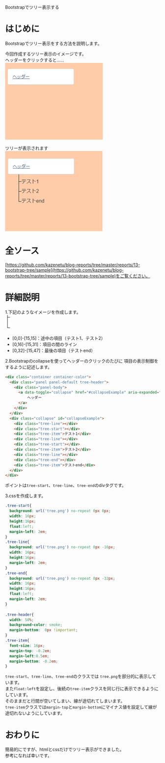 Bootstrapでツリー表示する

# はじめに
Bootstrapでツリー表示をする方法を説明します。

今回作成するツリー表示のイメージです。  
ヘッダーをクリックすると……  
![縮小した状態](close.PNG)  

ツリーが表示されます  
![展開した状態](open.PNG)  

# 全ソース
[https://github.com/kazenetu/blog-reports/tree/master/reports/13-bootstrap-tree/sample](https://github.com/kazenetu/blog-reports/tree/master/reports/13-bootstrap-tree/sample)をご覧ください。  


# 詳細説明

1.下記のようなイメージを作成します。  
![ツリーイメージ](sample/tree.png)  
 + [0,0]-[15,15]：途中の項目（テスト1、テスト2）  
 + [0,16]-[15,31]：項目の間のライン  
 + [0,32]-[15,47]：最後の項目（テストend）

2.Bootstrapのcollapseを使ってヘッダーのクリックのたびに
項目の表示制御をするように記述します。  

``` html
<div class="container container-color">
  <div class="panel panel-default tree-header">
    <div class="panel-body">
      <a data-toggle="collapse" href="#collapseExample" aria-expanded="true" aria-controls="collapseExample">
          ヘッダー
      </a>
    </div>
  </div>
  <div class="collapse" id="collapseExample">
    <div class="tree-line"></div>
    <div class="tree-start"></div>
    <div class="tree-item">テスト1</div>
    <div class="tree-line"></div>
    <div class="tree-start"></div>
    <div class="tree-item">テスト2</div>
    <div class="tree-line"></div>
    <div class="tree-end"></div>
    <div class="tree-item">テストend</div>
  </div>
</div>
```
ポイントは`tree-start`、`tree-line`、`tree-end`のdivタグです。  

3.cssを作成します。

``` css
.tree-start{
  background: url('tree.png') no-repeat 0px 0px;
  width: 16px;
  height:16px;
  float:left;
  margin-left: 2em;
}
.tree-line{
  background: url('tree.png') no-repeat 0px -16px;
  width: 16px;
  height:16px;
  margin-left: 2em;
}
.tree-end{
  background: url('tree.png') no-repeat 0px -32px;
  width: 16px;
  height:16px;
  float:left;
  margin-left: 2em;
}

.tree-header{
  width: 50%;
  background-color: smoke;
  margin-bottom:  0px !important;
}
.tree-item{
  font-size: 16px;
  margin-top: -0.2em;
  margin-left:0.5em;
  margin-bottom: -0.2em;
}
```
`tree-start`、`tree-line`、`tree-end`のクラスでは
`tree.png`を部分的に表示しています。  
また`float:left`を設定し、後続の`tree-item`クラスを同じ行に表示できるようにしています。  
そのままだと行間が空いてしまい、線が途切れてしまいます。  
`tree-item`クラスでは`margin-top`と`margin-bottom`にマイナス値を設定して線が途切れないようにしています。  


# おわりに
簡易的にですが、htmlとcssだけでツリー表示ができました。  
参考になれば幸いです。

